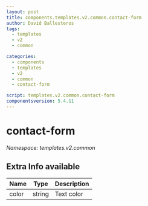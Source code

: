```yaml
---
layout: post
title: components.templates.v2.common.contact-form
author: David Ballesteros
tags:
  - templates
  - v2
  - common

categories:
  - components
  - templates
  - v2
  - common
  - contact-form

script: templates.v2.common.contact-form
componentsversion: 5.4.11
---
```

# contact-form

*Namespace: templates.v2.common*

## Extra Info available

| Name | Type | Description |
| --- | --- | --- |
| color | string | Text color |